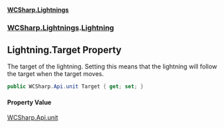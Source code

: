 #### [WCSharp.Lightnings](README.md 'README')
### [WCSharp.Lightnings](WCSharp.Lightnings.md 'WCSharp.Lightnings').[Lightning](WCSharp.Lightnings.Lightning.md 'WCSharp.Lightnings.Lightning')

## Lightning.Target Property

The target of the lightning. Setting this means that the lightning will follow the target when the target moves.

```csharp
public WCSharp.Api.unit Target { get; set; }
```

#### Property Value
[WCSharp.Api.unit](https://docs.microsoft.com/en-us/dotnet/api/WCSharp.Api.unit 'WCSharp.Api.unit')